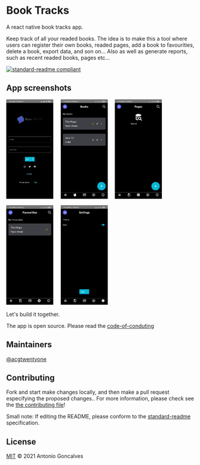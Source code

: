 # Book Tracks
A react native book tracks app. 

Keep track of all your readed books. The idea is to make this a tool where users can register their own books, readed pages, add a book to favourities, delete a book, export data, and son on... Also as well as generate reports, such as recent readed books, pages etc...

[![standard-readme compliant](https://img.shields.io/badge/standard--readme-OK-green.svg?style=flat-square)](https://github.com/acgtwentyone/booktracks#readme)

## App screenshots

<img src="https://github.com/acgtwentyone/booktracks/blob/main/assets/screenshots/SIGIN.jpg" alt="Sign in screen" width="25%" />&nbsp;&nbsp;&nbsp;&nbsp;&nbsp;<img src="https://github.com/acgtwentyone/booktracks/blob/main/assets/screenshots/LIST_BOOKS.jpg" alt="Sign in screen" width="25%" />&nbsp;&nbsp;&nbsp;&nbsp;&nbsp;<img src="https://github.com/acgtwentyone/booktracks/blob/main/assets/screenshots/PAGES.jpg" alt="Sign in screen" width="25%" />

<img src="https://github.com/acgtwentyone/booktracks/blob/main/assets/screenshots/FAVOURITIES.jpg" alt="Sign in screen" width="25%" />&nbsp;&nbsp;&nbsp;&nbsp;&nbsp;<img src="https://github.com/acgtwentyone/booktracks/blob/main/assets/screenshots/SETTINGS.jpg" alt="Sign in screen" width="25%" />

Let's build it together.

The app is open source. Please read the [code-of-conduting](https://github.com/acgtwentyone/booktracks/blob/main/CODE_OF_CONDUCT.md) 

## Maintainers

[@acgtwentyone](https://github.com/acgtwentyone)

## Contributing

Fork and start make changes locally, and then make a pull request especifying the proposed changes.. For more information, please check see the [the contributing file](https://github.com/acgtwentyone/booktracks/blob/main/CONTRIBUTING.md)!

Small note: If editing the README, please conform to the [standard-readme](https://github.com/acgtwentyone/booktracks#readme) specification.

## License

[MIT](https://github.com/acgtwentyone/booktracks/blob/main/LICENSE) © 2021 Antonio Goncalves
